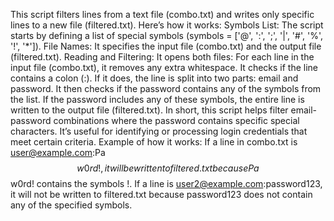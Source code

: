This script filters lines from a text file (combo.txt) and writes only specific lines to a new file (filtered.txt). Here’s how it works:
Symbols List: The script starts by defining a list of special symbols (symbols = ['@', ':', ';', '|', '#', '%', '!', '*']).
File Names: It specifies the input file (combo.txt) and the output file (filtered.txt).
Reading and Filtering: It opens both files:
For each line in the input file (combo.txt), it removes any extra whitespace.
It checks if the line contains a colon (:). If it does, the line is split into two parts: email and password.
It then checks if the password contains any of the symbols from the list.
If the password includes any of these symbols, the entire line is written to the output file (filtered.txt).
In short, this script helps filter email-password combinations where the password contains specific special characters. It’s useful for identifying or processing login credentials that meet certain criteria.
Example of how it works:
If a line in combo.txt is user@example.com:Pa$$w0rd!, it will be written to filtered.txt because Pa$$w0rd! contains the symbols !.
If a line is user2@example.com:password123, it will not be written to filtered.txt because password123 does not contain any of the specified symbols.
